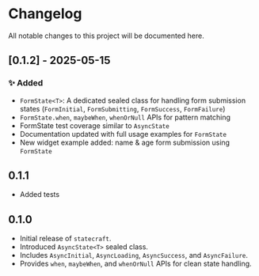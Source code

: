 # Changelog

All notable changes to this project will be documented here.

## [0.1.2] - 2025-05-15

### ✨ Added

- `FormState<T>`: A dedicated sealed class for handling form submission states (`FormInitial`, `FormSubmitting`, `FormSuccess`, `FormFailure`)
- `FormState.when`, `maybeWhen`, `whenOrNull` APIs for pattern matching
- FormState test coverage similar to `AsyncState`
- Documentation updated with full usage examples for `FormState`
- New widget example added: name & age form submission using `FormState`

## 0.1.1

- Added tests

## 0.1.0

- Initial release of `statecraft`.
- Introduced `AsyncState<T>` sealed class.
- Includes `AsyncInitial`, `AsyncLoading`, `AsyncSuccess`, and `AsyncFailure`.
- Provides `when`, `maybeWhen`, and `whenOrNull` APIs for clean state handling.
